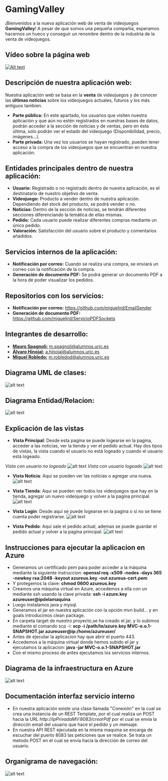 # **GamingValley**

¡Bienvenidos a la nueva aplicación web de venta de videojuegos **GamingValley**! A pesar de que somos una pequeña compañia, esperamos hacernos un hueco y conseguir un renombre dentro de la industria de la venta de videojuegos.

## Vídeo sobre la página web
[![Alt text](https://img.youtube.com/vi/hTnXefp51OE/0.jpg)](https://www.youtube.com/watch?v=hTnXefp51OE)

## Descripción de nuestra aplicación web:

Nuestra aplicación web se basa en la **venta** de videojuegos y de conocer las **últimas noticias** sobre los videojuegos actuales, futuros y los más antiguos tambien.

- **Parte pública:** En este apartado, los usuarios que visiten nuestra aplicación y que aún no estén registrados en nuestras bases de datos, podrán acceder a la sección de noticias y de ventas, pero en ésta última, solo podrán ver el estado del videojuego (Disponibilidad, precio, imágenes...). 
- **Parte privada:** Una vez los usuarios se hayan registrado, pueden tener acceso a la compra de los videojuegos que se encuentran en nuestra aplicación.

## Entidades principales dentro de nuestra aplicación:

- **Usuario:** Registrado o no registrado dentro de nuestra aplicación, es el destinatario de nuestro objetivo de venta.
- **Videojuego:** Producto a vender dentro de nuestra aplicación. Dependiendo del stock del producto, se podrá vender o no.
- **Noticias:** Dentro de la sección de noticias, se tendrán diferentes secciones diferenciando la temática de ellas mismas.
- **Pedido:** Cada usuario puede realizar diferentes compras mediante un único pedido.
- **Valoración:** Satisfacción del usuario sobre el producto y comentarios añadidos.

## Servicios internos de la aplicación:

- **Notificación por correo:** Cuando se realiza una compra, se enviará un correo con la notificación de la compra.
- **Generación de documento PDF:** Se podrá generar un documento PDF a la hora de poder visualizar los pedidos.

## Repositorios con los servicios:

- **Notificación por correo:** https://github.com/migueljrd/EmailSender
- **Generación de documento PDF:** https://github.com/migueljrd/ServicioPDFSockets

## Integrantes de desarrollo:

- [**Mauro Spagnoli:**](https://github.com/MauroSpagnoli) m.spagnoli@alumnos.urjc.es
- [**Álvaro Hinojal:**](https://github.com/AHinojal) a.hinojal@alumnos.urjc.es
- [**Miguel Robledo:**](https://github.com/migueljrd) m.robledod@alumnos.urjc.es

## Diagrama UML de clases:
![alt text](https://github.com/MauroSpagnoli/GamingValley/blob/master/UMLFase3_GamingValley.png)

## Diagrama Entidad/Relacion:
![alt text](https://github.com/MauroSpagnoli/GamingValley/blob/master/ermodel.PNG) 

## Explicación de las vistas
- **Vista Principal**: Desde esta pagina se puede logearse en la pagina, acceder a las noticias, ver la tienda y ver el pedido actual. Hay dos tipos de vistas, la vista cuando el usuario no está logeado y cuando el usuario está logeado.

_Vista con usuario no logeado_
![alt text](https://github.com/MauroSpagnoli/GamingValley/blob/master/Vistas/inicioPublica.PNG)
_Vista con usuario logeado_
![alt text](https://github.com/MauroSpagnoli/GamingValley/blob/master/Vistas/inicioPrivada.PNG)

- **Vista Noticia**: Aqui se pueden ver las noticias o agregar una nueva.
![alt text](https://github.com/MauroSpagnoli/GamingValley/blob/master/Vistas/noticias.PNG)

- **Vista Tienda**: Aqui se pueden ver todos los videojuegos que hay en la tienda, agregar un nuevo videojuego y volver a la pagina principal.
![alt text](https://github.com/MauroSpagnoli/GamingValley/blob/master/Vistas/videojuegos.PNG)

- **Vista Login**: Desde aqui se puede logearse en la pagina o si no se tiene cuenta poder registrarse.
![alt text](https://github.com/MauroSpagnoli/GamingValley/blob/master/Vistas/form_login.PNG)

- **Vista Pedido**: Aqui sale el pedido actual, ademas se puede guardar el pedido actual y volver a la pagina principal.
![alt text](https://github.com/MauroSpagnoli/GamingValley/blob/master/Vistas/pedidos.PNG)

## Instrucciones para ejecutar la aplicacion en Azure
- Generamos un certificado pem para poder acceder a la máquina mediante la siguiente instruccion:
**openssl req -x509 -nodes -days 365 -newkey rsa:2048 -keyout azureus.key -out azureus-cert.pem**
- Y protegemos la clave:
**chmod 0600 azureus.key**
- Creamos una máquina virtual en Azure, accedemos a ella con un mediante ssh usando la clave privada:
**ssh -i azure.key azureuser@ipdelamaquina**
- Luego instalamos java y mysql.
- Generamos el jar en nuestra aplicación con la opción mvn build... y en goals introducimos clean package.
- En carpeta target de nuestro proyecto,se ha creado el jar, y lo subimos mediante el comando scp -i:
**scp -i /path/to/azure.key MVC-o.o.1-SNAPSHOT.jar azureuser@ip:/home/azureuser/**
- Antes de ejecutar la aplicacion hay que abrir el puerto 443.
- Accedemos a la máquina virtual donde hemos subido el jar y ejecutamos la aplicacion:
**java -jar MVC-o.o.1-SNAPSHOT.jar**
- Con el mismo proceso de antes ejecutamos los servicios internos.

## Diagrama de la infraestructura en Azure
![alt text](https://github.com/MauroSpagnoli/GamingValley/blob/master/infraestructuraAzure.png)

## Documentación interfaz servicio interno
- En nuestra aplicación existe una clase llamada "Conexión" en la cual se crea una instancia de un REST Template, por el cual realiza un POST hacia la URL _http://ipPrivadaMV:8083/crearPdf_ por el cual se envia la direccón email del usuario que hace el pedido y un mensaje.
- En nuestra API REST ejecutada en la misma maquina se encarga de escuchar del puerto 8083 las peticiones que se realice. Se trata un metodo POST en el cual se envia hacia la dirección de correo del usuario.

## Organigrama de navegación:
![alt text](https://github.com/MauroSpagnoli/GamingValley/blob/master/organigrama.png)
